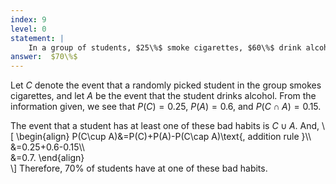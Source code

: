 ```yaml
---
index: 9
level: 0
statement: |
    In a group of students, $25\%$ smoke cigarettes, $60\%$ drink alcohol, and $15\%$ do both. What fraction of students have at least one of these bad habits?
answer:  $70\%$
---
```

Let $C$ denote the event that a randomly picked student in the group smokes cigarettes, and let $A$ be the event that the student drinks alcohol. From the information given, we see that $P(C)=0.25$, $P(A)=0.6$, and $P(C\cap A)=0.15$.

The event that a student has at least one of these bad habits is $C\cup A$. And,
\\[
    \begin{align}
    P(C\cup A)&=P(C)+P(A)-P(C\cap A)\text{, addition rule }\\\\\
    &=0.25+0.6-0.15\\\\\
    &=0.7.
    \end{align}    
\\]
Therefore, 70% of students have at one of these bad habits.

